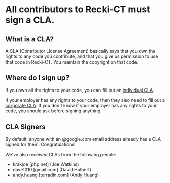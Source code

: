 <!--
 * Copyright 2014 Google Inc. All rights reserved.
 *
 * Licensed under the Apache License, Version 2.0 (the "License");
 * you may not use this file except in compliance with the License.
 * You may obtain a copy of the License at
 *
 *     http://www.apache.org/licenses/LICENSE-2.0
 *
 * Unless required by applicable law or agreed to in writing, software
 * distributed under the License is distributed on an "AS IS" BASIS,
 * WITHOUT WARRANTIES OR CONDITIONS OF ANY KIND, either express or implied.
 * See the License for the specific language governing permissions and
 * limitations under the License.
 *
 * @copyright 2014 Google Inc. All rights reserved
 * @license http://www.apache.org/licenses/LICENSE-2.0.txt Apache-2.0
-->

All contributors to Recki-CT must sign a CLA.
=============================================

## What is a CLA?

A CLA (Contributor License Agreement) basically says that you own the
rights to any code you contribute, and that you give us permission to
use that code in Recki-CT. You maintain the copyright on that
code.

## Where do I sign up?

If you own all the rights to your code, you can fill out an [individual CLA](http://code.google.com/legal/individual-cla-v1.0.html).


If your employer has any rights to your code, then they also need to fill
out a [corporate CLA](http://code.google.com/legal/corporate-cla-v1.0.html). 
If you don't know if your employer has any rights to your code, you should 
ask before signing anything.



## CLA Signers

By default, anyone with an @google.com email address already has a CLA
signed for them. Congratulations!

We've also received CLAs from the following people:

 * krakjoe [php.net] (Joe Watkins)
 * dave1010 [gmail.com] (David Hulbert)
 * andy.huang [terradin.com] (Andy Huang)
